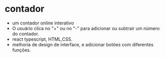 # contador
* um contador online interativo
* O usuário clica no "+" ou no "-" para adicionar ou subtrair um número do contador.
* react typescript, HTML,CSS.
* melhoria de design de interface, e adicionar botões com diferentes funções.

